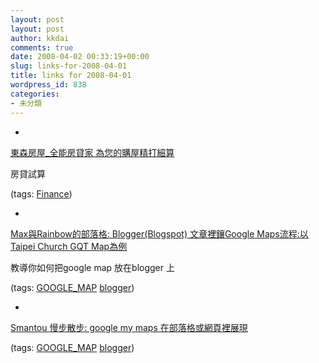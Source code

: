 ```yaml
---
layout: post
layout: post
author: kkdai
comments: true
date: 2008-04-02 00:33:19+00:00
slug: links-for-2008-04-01
title: links for 2008-04-01
wordpress_id: 838
categories:
- 未分類
---
```



	
  * 
		

[東森房屋_全能房貸家 為您的購屋精打細算](http://www.etwarm.com.tw/loan/)


		

房貸試算


		

(tags: [Finance](http://del.icio.us/kkdai/Finance))


	

	
  * 
		

[Max與Rainbow的部落格: Blogger(Blogspot) 文章裡鑲Google Maps流程:以Taipei Church GQT Map為例](http://maxrainbow.blogspot.com/2007/06/bloggerblogspot-google-mapstaipei.html)


		

教導你如何把google map 放在blogger 上


		

(tags: [GOOGLE_MAP](http://del.icio.us/kkdai/GOOGLE_MAP) [blogger](http://del.icio.us/kkdai/blogger))


	

	
  * 
		

[Smantou 慢步散步: google my maps 在部落格或網頁裡展現](http://smantou.blogspot.com/2007/04/bloggergoogle-my-maps.html)


		

(tags: [GOOGLE_MAP](http://del.icio.us/kkdai/GOOGLE_MAP) [blogger](http://del.icio.us/kkdai/blogger))


	



